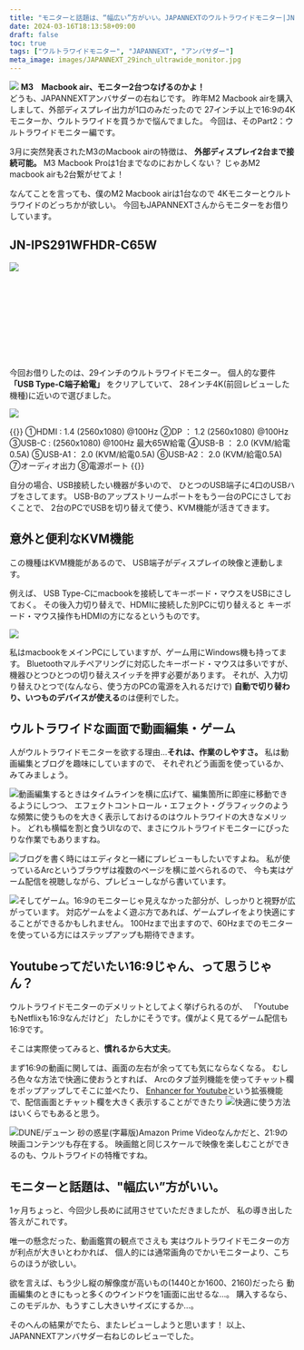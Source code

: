 ```yaml
---
title: "モニターと話題は、“幅広い”方がいい。JAPANNEXTのウルトラワイドモニター|JN-IPS291WFHDR-C65W"
date: 2024-03-16T18:13:58+09:00
draft: false
toc: true
tags: ["ウルトラワイドモニター", "JAPANNEXT", "アンバサダー"]
meta_image: images/JAPANNEXT_29inch_ultrawide_monitor.jpg
---
```

![](https://pbs.twimg.com/media/GIzW-4EaoAAsWDr?format=jpg&name=medium)
**M3　Macbook air、モニター2台つなげるのかよ！**<br>
どうも、JAPANNEXTアンバサダーの右ねじです。
昨年M2 Macbook airを購入しまして、外部ディスプレイ出力が1口のみだったので
27インチ以上で16:9の4Kモニターか、ウルトラワイドを買うかで悩んでました。
今回は、そのPart2：ウルトラワイドモニター編です。

<!--more-->

3月に突然発表されたM3のMacbook airの特徴は、
**外部ディスプレイ2台まで接続可能。**
M3 Macbook Proは1台までなのにおかしくない？
じゃあM2 macbook airも2台繋がせてよ！

なんてことを言っても、僕のM2 Macbook airは1台なので
4Kモニターとウルトラワイドのどっちかが欲しい。
今回もJAPANNEXTさんからモニターをお借りしています。

## JN-IPS291WFHDR-C65W

![](https://pbs.twimg.com/media/GIyjGcia0AAB0au?format=jpg&name=4096x4096)

<div class="iframely-embed"><div class="iframely-responsive" style="height: 140px; padding-bottom: 0;"><a href="https://jp.japannext.com/products/jn-ips291wfhdr-c65w" data-iframely-url="//iframely.net/QcLvX2g"></a></div></div><script async src="//iframely.net/embed.js"></script>

今回お借りしたのは、29インチのウルトラワイドモニター。
個人的な要件 **「USB Type-C端子給電」** をクリアしていて、
28インチ4K(前回レビューした機種)に近いので選びました。

![](https://jp.japannext.com/cdn/shop/files/JN-IPS291WFHDR-C65W_IF.jpg?v=1689745093&width=1600)

{{<boxmd>}}
①HDMI : 1.4 (2560x1080) @100Hz
②DP ： 1.2 (2560x1080) @100Hz
③USB-C : (2560x1080) @100Hz 最大65W給電
④USB-B ： 2.0 (KVM/給電 0.5A)
⑤USB-A1： 2.0 (KVM/給電0.5A)
⑥USB-A2： 2.0 (KVM/給電0.5A)
⑦オーディオ出力
⑧電源ポート
{{</boxmd>}}

自分の場合、USB接続したい機器が多いので、
ひとつのUSB端子に4口のUSBハブをさしてます。
USB-Bのアップストリームポートをもう一台のPCにさしておくことで、
2台のPCでUSBを切り替えて使う、KVM機能が活きてきます。

## 意外と便利なKVM機能

この機種はKVM機能があるので、
USB端子がディスプレイの映像と連動します。

例えば、
USB Type-Cにmacbookを接続してキーボード・マウスをUSBにさしておく。
その後入力切り替えで、HDMIに接続した別PCに切り替えると
キーボード・マウス操作もHDMIの方になるというものです。

![](https://jp.japannext.com/cdn/shop/files/JN-IPS291WFHDR-C65W_KVM.jpg?v=1689743782&width=1600)

私はmacbookをメインPCにしていますが、ゲーム用にWindows機も持ってます。
Bluetoothマルチペアリングに対応したキーボード・マウスは多いですが、
機器ひとつひとつの切り替えスイッチを押す必要があります。
それが、入力切り替えひとつで(なんなら、使う方のPCの電源を入れるだけで)
**自動で切り替わり、いつものデバイスが使える**のは便利でした。

## ウルトラワイドな画面で動画編集・ゲーム

人がウルトラワイドモニターを欲する理由…**それは、作業のしやすさ。**
私は動画編集とブログを趣味にしていますので、
それぞれどう画面を使っているか、みてみましょう。

![](https://pbs.twimg.com/media/GIywLHbbcAAXMzR?format=jpg&name=large)動画編集するときはタイムラインを横に広げて、編集箇所に即座に移動できるようにしつつ、
エフェクトコントロール・エフェクト・グラフィックのような頻繁に使うものを大きく表示しておけるのはウルトラワイドの大きなメリット。
どれも横幅を割と食うUIなので、まさにウルトラワイドモニターにぴったりな作業でもありますね。


![](https://pbs.twimg.com/media/GIyy_DBaMAAPtGX?format=jpg&name=4096x4096)ブログを書く時にはエディタと一緒にプレビューもしたいですよね。
私が使っているArcというブラウザは複数のページを横に並べられるので、
今も実はゲーム配信を視聴しながら、プレビューしながら書いています。

![](https://pbs.twimg.com/media/GIywCYZbEAA2-bH?format=jpg&name=large)そしてゲーム。16:9のモニターじゃ見えなかった部分が、しっかりと視野が広がっています。
対応ゲームをよく遊ぶ方であれば、ゲームプレイをより快適にすることができるかもしれません。
100Hzまで出ますので、60Hzまでのモニターを使っている方にはステップアップも期待できます。

## Youtubeってだいたい16:9じゃん、って思うじゃん？
ウルトラワイドモニターのデメリットとしてよく挙げられるのが、
「YoutubeもNetflixも16:9なんだけど」
たしかにそうです。僕がよく見てるゲーム配信も16:9です。

そこは実際使ってみると、**慣れるから大丈夫**。

まず16:9の動画に関しては、画面の左右が余ってても気にならなくなる。
むしろ色々な方法で快適に使おうとすれば、
Arcのタブ並列機能を使ってチャット欄をポップアップしてそこに並べたり、
[Enhancer for Youtube](https://www.mrfdev.com/sponsor-maxai)という拡張機能で、配信画面とチャット欄を大きく表示することができたり
![](https://pbs.twimg.com/media/GIzGO2iaYAAQ-L3?format=jpg&name=4096x4096)快適に使う方法はいくらでもあると思う。


![DUNE/デューン 砂の惑星(字幕版)](https://pbs.twimg.com/media/GIzRhNlaIAAuGss?format=jpg&name=large)Amazon Prime Videoなんかだと、21:9の映画コンテンツも存在する。
映画館と同じスケールで映像を楽しむことができるのも、ウルトラワイドの特権ですね。

## モニターと話題は、"幅広い”方がいい。
1ヶ月ちょっと、今回少し長めに試用させていただきましたが、
私の導き出した答えがこれです。

唯一の懸念だった、動画鑑賞の観点でさえも
実はウルトラワイドモニターの方が利点が大きいとわかれば、
個人的には通常画角のでかいモニターより、こちらのほうが欲しい。

欲を言えば、もう少し縦の解像度が高いもの(1440とか1600、2160)だったら
動画編集のときにもっと多くのウインドウを1画面に出せるな…。
購入するなら、このモデルか、もうすこし大きいサイズにするか…。

そのへんの結果がでたら、またレビューしようと思います！
以上、JAPANNEXTアンバサダー右ねじのレビューでした。